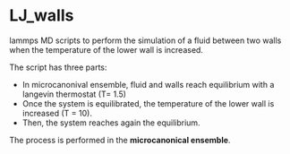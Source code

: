 # LJ_walls

lammps MD scripts to perform the simulation of a fluid between two walls when the temperature of the lower wall is increased.

The script has three parts: 
- In microcanonival ensemble, fluid and walls reach equilibrium with a langevin thermostat (T= 1.5)
- Once the system is equilibrated, the temperature of the lower wall is increased (T = 10). 
- Then, the system reaches again the equilibrium. 

The process is performed in the __microcanonical ensemble__. 



